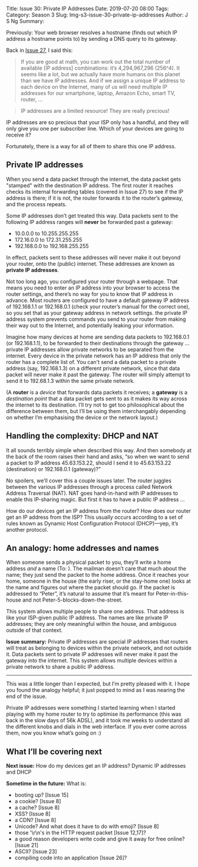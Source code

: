 Title: Issue 30: Private IP Addresses
Date: 2019-07-20 08:00
Tags: 
Category: Season 3
Slug: lmg-s3-issue-30-private-ip-addresses
Author: J S Ng
Summary: 

Previously: Your web browser resolves a hostname (finds out which IP address a hostname points to) by sending a DNS query to its gateway.

Back in [Issue 27]({filename}/season3/issue027/issue027.md), I said this:

> If you are good at math, you can work out the total number of available [IP address] combinations: it’s 4,294,967,296 (256^4). It seems like a lot, but we actually have more humans on this planet than we have IP addresses. And if we assign a unique IP address to each device on the Internet, many of us will need multiple IP addresses for our smartphone, laptop, Amazon Echo, smart TV, router, …

> IP addresses are a limited resource! They are really precious!

IP addresses are so precious that your ISP only has a handful, and they will only give you one per subscriber line. Which of your devices are going to receive it?

Fortunately, there is a way for all of them to share this one IP address.

## Private IP addresses

When you send a data packet through the internet, the data packet gets "stamped" with the destination IP address. The first router it reaches checks its internal forwarding tables (covered in Issue 27) to see if the IP address is there; if it is not, the router forwards it to the router’s gateway, and the process repeats.

Some IP addresses don’t get treated this way. Data packets sent to the following IP address ranges will **never** be forwarded past a gateway:
- 10.0.0.0 to 10.255.255.255
- 172.16.0.0 to 172.31.255.255
- 192.168.0.0 to 192.168.255.255

In effect, packets sent to these addresses will never make it out beyond your router, onto the (public) internet. These addresses are known as **private IP addresses**.

Not too long ago, you configured your router through a webpage. That means you need to enter an IP address into your browser to access the router settings, and there’s no way for you to know that IP address in advance. Most routers are configured to have a default gateway IP address of 192.168.1.1 or 192.168.0.1 (check your router’s manual for the correct one), so you set that as your gateway address in network settings. the private IP address system prevents commands you send to your router from making their way out to the Internet, and potentially leaking your information.

Imagine how many devices at home are sending data packets to 192.168.0.1 (or 192.168.1.1), to be forwarded to their destinations through the gateway … private IP addresses allow private networks to be separated from the internet. Every device in the private network has an IP address that only the router has a complete list of. You can't send a data packet to a private address (say, 192.168.1.3) on a different private network, since that data packet will never make it past the gateway. The router will simply attempt to send it to 192.68.1.3 within the same private network.

(A **router** is a _device_ that forwards data packets it receives; a **gateway** is a _destination point_ that a data packet gets sent to as it makes its way across the internet to its destination. I’ll try not to get too philosophical about the difference between them, but I’ll be using them interchangably depending on whether I’m emphasising the device or the network layout.)

## Handling the complexity: DHCP and NAT

It all sounds terribly simple when described this way. And then somebody at the back of the room raises their hand and asks, “so when we want to send a packet to IP address 45.63.153.22, should I send it to 45.63.153.22 (destination) or 192.168.0.1 (gateway)?”

No spoilers, we’ll cover this a couple issues later. The router juggles between the various IP addresses through a process called Network Address Traversal (NAT). NAT goes hand-in-hand with IP addresses to enable this IP-sharing magic. But first it has to have a public IP address …

How do our devices get an IP address from the router? How does our router get an IP address from the ISP? This usually occurs according to a set of rules known as Dynamic Host Configuration Protocol (DHCP)—yep, it’s another protocol.

## An analogy: home addresses and names

When someone sends a physical packet to you, they’ll write a home address _and_ a name (To: ). The mailman doesn’t care that much about the name; they just send the packet to the home address. Once it reaches your home, someone in the house (the early riser, or the stay-home one) looks at the name and figures out where the packet should go. If the packet is addressed to “Peter”, it’s natural to assume that it’s meant for Peter-in-this-house and not Peter-5-blocks-down-the-street.

This system allows multiple people to share one address. That address is like your ISP-given public IP address. The names are like private IP addresses; they are only meaningful within the house, and ambiguous outside of that context.

**Issue summary:** Private IP addresses are special IP addresses that routers will treat as belonging to devices within the private network, and not outside it. Data packets sent to private IP addresses will never make it past the gateway into the internet. This system allows multiple devices within a private network to share a public IP address.

-----

This was a little longer than I expected, but I’m pretty pleased with it. I hope you found the analogy helpful; it just popped to mind as I was nearing the end of the issue.

Private IP addresses were something I started learning when I started playing with my home router to try to optimise its performance (this was back in the slow days of 56k ADSL), and it took me weeks to understand all the different knobs and dials in the web interface. If you ever come across them, now you know what’s going on :)

## What I’ll be covering next

**Next issue:** How do my devices get an IP address? Dynamic IP addresses and DHCP

**Sometime in the future:** What is:

- booting up? [Issue 15]
- a cookie? [Issue 8]
- a cache? [Issue 8]
- XSS? [Issue 8]
- a CDN? [Issue 8]
- Unicode? And what does it have to do with emoji? [Issue 8]
- those '\r\n's in the HTTP request packet [Issue 12,17]?
- a good reason developers write code and give it away for free online? [Issue 21]
- ASCII? [Issue 23]
- compiling code into an application [Issue 26]?

